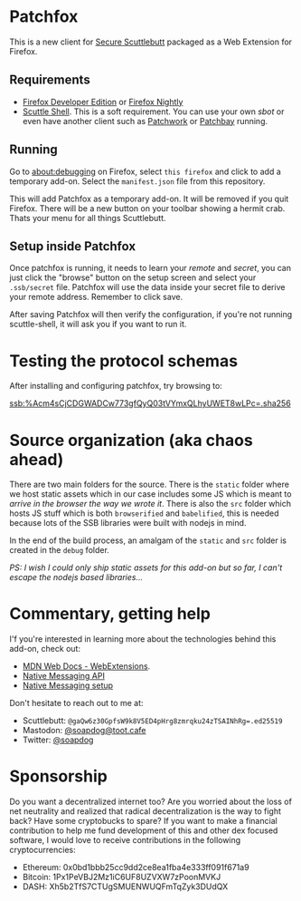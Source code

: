 # Patchfox
This is a new client for [Secure Scuttlebutt](http://scuttlebutt.nz) packaged as a Web Extension for Firefox.

## Requirements

* [Firefox Developer Edition](https://www.mozilla.org/en-US/firefox/developer/) or [Firefox Nightly](https://www.mozilla.org/en-US/firefox/nightly/)
* [Scuttle Shell](https://github.com/ssbc/scuttle-shell). This is a soft requirement. You can use your own _sbot_ or even have another client such as [Patchwork](http://github.com/ssbc/patchwork) or [Patchbay](http://github.com/ssbc/patchbay) running. 

## Running

Go to [about:debugging](about:debugging) on Firefox, select `this firefox` and click to add a temporary add-on. Select the `manifest.json` file from this repository.

This will add Patchfox as a temporary add-on. It will be removed if you quit Firefox. There will be a new button on your toolbar showing a hermit crab. Thats your menu for all things Scuttlebutt.

## Setup inside Patchfox

Once patchfox is running, it needs to learn your _remote_ and _secret_, you can just click the "browse" button on the setup screen and select your `.ssb/secret` file. Patchfox will use the data inside your secret file to derive your remote address. Remember to click save. 

After saving Patchfox will then verify the configuration, if you're not running scuttle-shell, it will ask you if you want to run it.

# Testing the protocol schemas

After installing and configuring patchfox, try browsing to:

[ssb:%Acm4sCjCDGWADCw773gfQyQ03tVYmxQLhyUWET8wLPc=.sha256](ssb:%Acm4sCjCDGWADCw773gfQyQ03tVYmxQLhyUWET8wLPc=.sha256)

# Source organization (aka chaos ahead)
There are two main folders for the source. There is the `static` folder where we host static assets which in our case includes some JS which is meant to _arrive in the browser the way we wrote it_. There is also the `src` folder which hosts JS stuff which is both `browserified` and `babelified`, this is needed because lots of the SSB libraries were built with nodejs in mind.

In the end of the build process, an amalgam of the `static` and `src` folder is created in the `debug` folder.

_PS: I wish I could only ship static assets for this add-on but so far, I can't escape the nodejs based libraries..._

# Commentary, getting help

I'f you're interested in learning more about the technologies behind this add-on, check out:

* [MDN Web Docs - WebExtensions](https://developer.mozilla.org/en-US/Add-ons/WebExtensions/).
* [Native Messaging API](https://developer.mozilla.org/en-US/Add-ons/WebExtensions/Native_messaging)
* [Native Messaging setup](https://developer.mozilla.org/en-US/Add-ons/WebExtensions/Native_messaging#Setup)

Don't hesitate to reach out to me at:

* Scuttlebutt: `@gaQw6z30GpfsW9k8V5ED4pHrg8zmrqku24zTSAINhRg=.ed25519`
* Mastodon: [@soapdog@toot.cafe](https://toot.cafe/@soapdog)
* Twitter: [@soapdog](http://twitter.com/soapdog/)

# Sponsorship

Do you want a decentralized internet too? Are you worried about the loss of net neutrality and realized that radical decentralization is the way to fight back? Have some cryptobucks to spare? If you want to make a financial contribution to help me fund development of this and other dex focused software, I would love to receive contributions in the following cryptocurrencies:

* Ethereum: 0x0bd1bbb25cc9dd2ce8ea1fba4e333ff091f671a9
* Bitcoin: 1Px1PeVBJ2Mz1iC6UF8UZVXW7zPoonMVKJ
* DASH: Xh5b2TfS7CTUgSMUENWUQFmTqZyk3DUdQX
